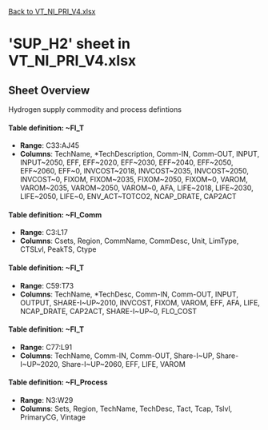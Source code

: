 [Back to VT_NI_PRI_V4.xlsx](README.md)

# 'SUP_H2' sheet in VT_NI_PRI_V4.xlsx

## Sheet Overview

Hydrogen supply commodity and process defintions

#### Table definition: ~FI_T
- **Range**: C33:AJ45
- **Columns**: TechName, *TechDescription, Comm-IN, Comm-OUT, INPUT, INPUT~2050, EFF, EFF~2020, EFF~2030, EFF~2040, EFF~2050, EFF~2060, EFF~0, INVCOST~2018, INVCOST~2035, INVCOST~2050, INVCOST~0, FIXOM, FIXOM~2035, FIXOM~2050, FIXOM~0, VAROM, VAROM~2035, VAROM~2050, VAROM~0, AFA, LIFE~2018, LIFE~2030, LIFE~2050, LIFE~0, ENV_ACT~TOTCO2, NCAP_DRATE, CAP2ACT

#### Table definition: ~FI_Comm
- **Range**: C3:L17
- **Columns**: Csets, Region, CommName, CommDesc, Unit, LimType, CTSLvl, PeakTS, Ctype

#### Table definition: ~FI_T
- **Range**: C59:T73
- **Columns**: TechName, *TechDesc, Comm-IN, Comm-OUT, INPUT, OUTPUT, SHARE-I~UP~2010, INVCOST, FIXOM, VAROM, EFF, AFA, LIFE, NCAP_DRATE, CAP2ACT, SHARE-I~UP~0, FLO_COST

#### Table definition: ~FI_T
- **Range**: C77:L91
- **Columns**: TechName, Comm-IN, Comm-OUT, Share-I~UP, Share-I~UP~2020, Share-I~UP~2060, EFF, LIFE, VAROM

#### Table definition: ~FI_Process
- **Range**: N3:W29
- **Columns**: Sets, Region, TechName, TechDesc, Tact, Tcap, Tslvl, PrimaryCG, Vintage

